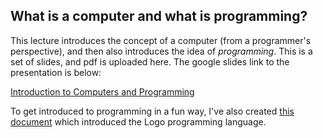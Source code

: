 ## What is a computer and what is programming?

This lecture introduces the concept of a computer (from a programmer's perspective), and then also introduces the idea of _programming_. This is a set of slides, and pdf is uploaded here. The google slides link to the presentation is below:

[Introduction to Computers and Programming](https://docs.google.com/presentation/d/1-0GJxFE_Pzj5J7WuSjxkx2VnnAdtP6UrJnnP44uDaws/edit?usp=sharing)

To get introduced to programming in a fun way, I've also created [this document](https://github.com/amangup/coding-bootcamp/blob/master/lecture1/logo_programming.md) which introduced the Logo programming language.
